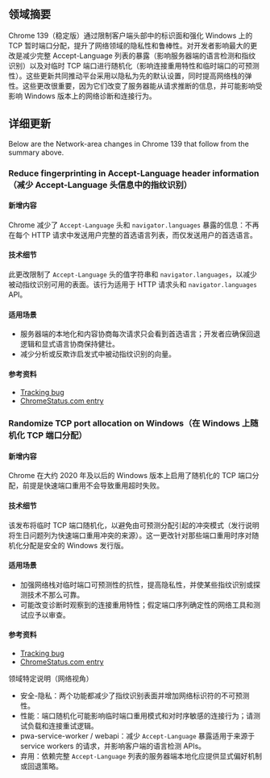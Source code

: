 ## 领域摘要

Chrome 139（稳定版）通过限制客户端头部中的标识面和强化 Windows 上的 TCP 暂时端口分配，提升了网络领域的隐私性和鲁棒性。对开发者影响最大的更改是减少完整 Accept-Language 列表的暴露（影响服务器端的语言检测和指纹识别）以及对临时 TCP 端口进行随机化（影响连接重用特性和临时端口的可预测性）。这些更新共同推动平台采用以隐私为先的默认设置，同时提高网络栈的弹性。这些更改很重要，因为它们改变了服务器能从请求推断的信息，并可能影响受影响 Windows 版本上的网络诊断和连接行为。

## 详细更新

Below are the Network-area changes in Chrome 139 that follow from the summary above.

### Reduce fingerprinting in Accept-Language header information（减少 Accept-Language 头信息中的指纹识别）

#### 新增内容
Chrome 减少了 `Accept-Language` 头和 `navigator.languages` 暴露的信息：不再在每个 HTTP 请求中发送用户完整的首选语言列表，而仅发送用户的首选语言。

#### 技术细节
此更改限制了 `Accept-Language` 头的值字符串和 `navigator.languages`，以减少被动指纹识别可用的表面。该行为适用于 HTTP 请求头和 `navigator.languages` API。

#### 适用场景
- 服务器端的本地化和内容协商每次请求只会看到首选语言；开发者应确保回退逻辑和显式语言协商保持健壮。
- 减少分析或反欺诈启发式中被动指纹识别的向量。

#### 参考资料
- [Tracking bug](https://issues.chromium.org/issues/1306905)
- [ChromeStatus.com entry](https://chromestatus.com/feature/5188040623390720)

### Randomize TCP port allocation on Windows（在 Windows 上随机化 TCP 端口分配）

#### 新增内容
Chrome 在大约 2020 年及以后的 Windows 版本上启用了随机化的 TCP 端口分配，前提是快速端口重用不会导致重用超时失败。

#### 技术细节
该发布将临时 TCP 端口随机化，以避免由可预测分配引起的冲突模式（发行说明将生日问题列为快速端口重用冲突的来源）。这一更改针对那些端口重用时序对随机化分配是安全的 Windows 发行版。

#### 适用场景
- 加强网络栈对临时端口可预测性的抗性，提高隐私性，并使某些指纹识别或探测技术不那么可靠。
- 可能改变诊断时观察到的连接重用特性；假定端口序列确定性的网络工具和测试应予以审查。

#### 参考资料
- [Tracking bug](https://issues.chromium.org/issues/40744069)
- [ChromeStatus.com entry](https://chromestatus.com/feature/5106900286570496)

领域特定说明（网络视角）
- 安全-隐私：两个功能都减少了指纹识别表面并增加网络标识符的不可预测性。
- 性能：端口随机化可能影响临时端口重用模式和对时序敏感的连接行为；请测试负载和连接重试逻辑。
- pwa-service-worker / webapi：减少 `Accept-Language` 暴露适用于来源于 service workers 的请求，并影响客户端的语言检测 APIs。
- 弃用：依赖完整 `Accept-Language` 列表的服务器端本地化应提供显式偏好机制或回退策略。